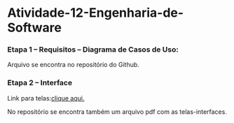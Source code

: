 # Atividade-12-Engenharia-de-Software
### Etapa 1 – Requisitos – Diagrama de Casos de Uso:
  Arquivo se encontra no repositório do Github.

### Etapa 2 – Interface
  Link para telas:[clique aqui.](https://www.figma.com/file/Jchp6dxUAI2Ti2ppExjd65/Eng-Software-Interface?node-id=1%3A20057)
  
  No repositório se encontra também um arquivo pdf com as telas-interfaces.
